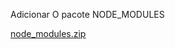 Adicionar O pacote NODE_MODULES


[node_modules.zip](https://github.com/Diego-0212/tele-filter/files/15397723/node_modules.zip)
